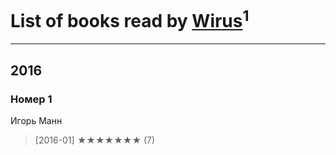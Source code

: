 # List of books read by [Wirus](https://www.facebook.com/app_scoped_user_id/1312714775461194/)<sup>1</sup>
---

## 2016

### Номер 1
Игорь Манн
> [2016-01] ★★★★★★★ (7)



